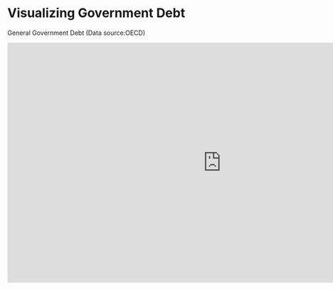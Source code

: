 # Visualizing Government Debt

General Government Debt (Data source:OECD)

<iframe src="https://data-viewer.oecd.org?chartId=d9a1e503-528a-42bc-b50b-3f670aff1254"
        style="border: none; width: 960px; height: 540px;"
        allowfullscreen="true">
</iframe>


